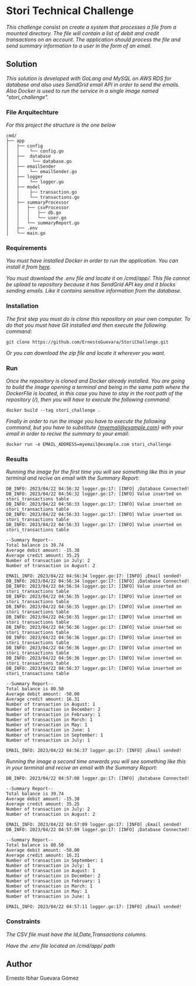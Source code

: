 # Stori Technical Challenge 

_This challenge consist on create a system that processes a file from a mounted directory. The file will contain a list of debit and credit transactions on an account. 
The application should process the file and send summary information to a user in the form of an email._
## Solution

_This solution is developed with GoLang and MySQL on AWS RDS for database and also uses SendGrid email API in order to send the emails.
Also Docker is used to run the service in a single image named "stori_challenge"._

### File Arquitechture
_For this project the structure is the one below_
```
cmd/
├── app
│   ├── config
│   │    └── config.go
│   ├──  database
│   │     └── database.go
│   ├── emailSender
│   │    └── emailSender.go
│   ├── logger
│   │    └── logger.go
│   ├── model
│   │    ├── transaction.go
│   │    └── transactions.go
│   ├── summaryProcessor
│   │   ├── csvProcessor
│   │   │   ├── db.go
│   │   │   └── user.go
│   │   └── summaryReport.go
│   ├── .env
│   └── main.go

```

### Requirements

_You must have installed Docker in order to run the application. You can install it from [here](https://www.docker.com/products/docker-desktop/)._

_You must download the .env file and locate it on /cmd/app/. This file cannot be upload to repository because it has SendGrid API key and it blocks sending emails. Like it contains sensitive information from the database._

###  Installation

_The first step you must do is clone this repository on your own computer. To do that you must have Git installed and then execute the following command:_
```
git clone https://github.com/ErnestoGuevara/StoriChallenge.git
```
_Or you can download the zip file and locate it wherever you want._

### Run
_Once the repository is cloned and Docker already installed. You are going to build the image opening a terminal and being in the same path where the DockerFlie is located, in this case you have to stay in the root path of the repository (/), then you will have to execute the following command:_
```
docker build --tag stori_challenge .
```
_Finally in order to run the image you have to execute the following command, but you have to substitute {myemail@example.com} with your email in order to recive the summary to your email:_
```
docker run -e EMAIL_ADDRESS=myemail@example.com stori_challenge
```

### Results
_Running the image for the first time you will see something like this in your terminal and recive an email with the Summary Report:_
```
DB_INFO: 2023/04/22 04:56:32 logger.go:17: [INFO] ¡Database Connected!
DB_INFO: 2023/04/22 04:56:32 logger.go:17: [INFO] Value inserted on stori_transactions table
DB_INFO: 2023/04/22 04:56:33 logger.go:17: [INFO] Value inserted on stori_transactions table
DB_INFO: 2023/04/22 04:56:33 logger.go:17: [INFO] Value inserted on stori_transactions table
DB_INFO: 2023/04/22 04:56:33 logger.go:17: [INFO] Value inserted on stori_transactions table

--Summary Report--
Total balance is 39.74
Average debit amount: -15.38
Average credit amount: 35.25
Number of transaction in July: 2 
Number of transaction in August: 2 

EMAIL_INFO: 2023/04/22 04:56:34 logger.go:17: [INFO] ¡Email sended!
DB_INFO: 2023/04/22 04:56:34 logger.go:17: [INFO] ¡Database Connected!
DB_INFO: 2023/04/22 04:56:34 logger.go:17: [INFO] Value inserted on stori_transactions table
DB_INFO: 2023/04/22 04:56:35 logger.go:17: [INFO] Value inserted on stori_transactions table
DB_INFO: 2023/04/22 04:56:35 logger.go:17: [INFO] Value inserted on stori_transactions table
DB_INFO: 2023/04/22 04:56:35 logger.go:17: [INFO] Value inserted on stori_transactions table
DB_INFO: 2023/04/22 04:56:36 logger.go:17: [INFO] Value inserted on stori_transactions table
DB_INFO: 2023/04/22 04:56:36 logger.go:17: [INFO] Value inserted on stori_transactions table
DB_INFO: 2023/04/22 04:56:36 logger.go:17: [INFO] Value inserted on stori_transactions table
DB_INFO: 2023/04/22 04:56:36 logger.go:17: [INFO] Value inserted on stori_transactions table
DB_INFO: 2023/04/22 04:56:37 logger.go:17: [INFO] Value inserted on stori_transactions table

--Summary Report--
Total balance is 80.50
Average debit amount: -50.00
Average credit amount: 16.31
Number of transaction in August: 1 
Number of transaction in December: 2 
Number of transaction in February: 1 
Number of transaction in March: 1 
Number of transaction in May: 1 
Number of transaction in June: 1 
Number of transaction in September: 1 
Number of transaction in July: 1 

EMAIL_INFO: 2023/04/22 04:56:37 logger.go:17: [INFO] ¡Email sended!
```

_Running the image a second time onwards you will see something like this in your terminal and recive an email with the Summary Report:_
```
DB_INFO: 2023/04/22 04:57:08 logger.go:17: [INFO] ¡Database Connected!

--Summary Report--
Total balance is 39.74
Average debit amount: -15.38
Average credit amount: 35.25
Number of transaction in July: 2 
Number of transaction in August: 2 

EMAIL_INFO: 2023/04/22 04:57:09 logger.go:17: [INFO] ¡Email sended!
DB_INFO: 2023/04/22 04:57:09 logger.go:17: [INFO] ¡Database Connected!

--Summary Report--
Total balance is 80.50
Average debit amount: -50.00
Average credit amount: 16.31
Number of transaction in September: 1 
Number of transaction in July: 1 
Number of transaction in August: 1 
Number of transaction in December: 2 
Number of transaction in February: 1 
Number of transaction in March: 1 
Number of transaction in May: 1 
Number of transaction in June: 1 

EMAIL_INFO: 2023/04/22 04:57:11 logger.go:17: [INFO] ¡Email sended!
```
### Constraints
_The CSV file must have the Id,Date,Transactions columns._

_Have the .env file located on /cmd/app/ path_

## Author
Ernesto Ibhar Guevara Gómez
